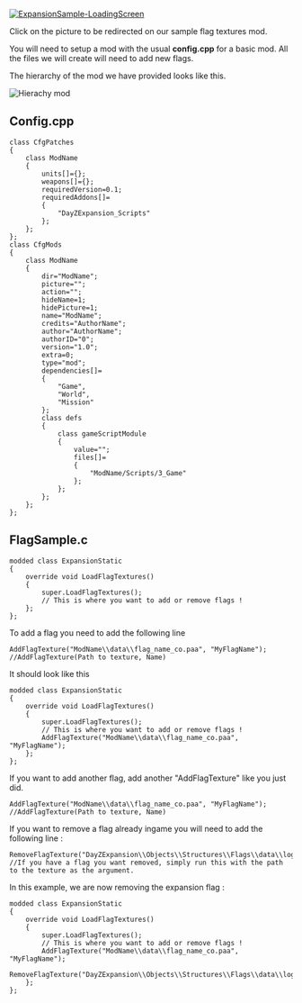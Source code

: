 [![ExpansionSample-LoadingScreen](https://steamuserimages-a.akamaihd.net/ugc/1284039142817792009/810FC4F940938729C815A2051A12CE3CAD65AB53/)](https://steamcommunity.com/sharedfiles/filedetails/?id=2156696101)

Click on the picture to be redirected on our sample flag textures mod.

You will need to setup a mod with the usual **config.cpp** for a basic mod. All the files we will create will need to add new flags.

The hierarchy of the mod we have provided looks like this.

![Hierachy mod](https://i.imgur.com/lV22bA9.png)

## Config.cpp

	class CfgPatches
	{
		class ModName
		{
			units[]={};
			weapons[]={};
			requiredVersion=0.1;
			requiredAddons[]=
			{
				"DayZExpansion_Scripts"
			};
		};
	};
	class CfgMods
	{
		class ModName
		{
			dir="ModName";
			picture="";
			action="";
			hideName=1;
			hidePicture=1;
			name="ModName";
			credits="AuthorName";
			author="AuthorName";
			authorID="0";
			version="1.0";
			extra=0;
			type="mod";
			dependencies[]=
			{
				"Game",
				"World",
				"Mission"
			};
			class defs
			{
				class gameScriptModule
				{
					value="";
					files[]=
					{
						"ModName/Scripts/3_Game"
					};
				};
			};
		};
	};

## FlagSample.c

	modded class ExpansionStatic
	{
		override void LoadFlagTextures()
		{
			super.LoadFlagTextures();
			// This is where you want to add or remove flags !
		};
	};

To add a flag you need to add the following line

	AddFlagTexture("ModName\\data\\flag_name_co.paa", "MyFlagName"); //AddFlagTexture(Path to texture, Name)

It should look like this

	modded class ExpansionStatic
	{
		override void LoadFlagTextures()
		{
			super.LoadFlagTextures();
			// This is where you want to add or remove flags !
			AddFlagTexture("ModName\\data\\flag_name_co.paa", "MyFlagName");
		};
	};

If you want to add another flag, add another "AddFlagTexture" like you just did.

	AddFlagTexture("ModName\\data\\flag_name_co.paa", "MyFlagName"); //AddFlagTexture(Path to texture, Name)

If you want to remove a flag already ingame you will need to add the following line :

	RemoveFlagTexture("DayZExpansion\\Objects\\Structures\\Flags\\data\\logos\\flag_expansion_co.paa"); //If you have a flag you want removed, simply run this with the path to the texture as the argument. 

In this example, we are now removing the expansion flag :

	modded class ExpansionStatic
	{
		override void LoadFlagTextures()
		{
			super.LoadFlagTextures();
			// This is where you want to add or remove flags !
			AddFlagTexture("ModName\\data\\flag_name_co.paa", "MyFlagName");
			RemoveFlagTexture("DayZExpansion\\Objects\\Structures\\Flags\\data\\logos\\flag_expansion_co.paa");
		};
	};